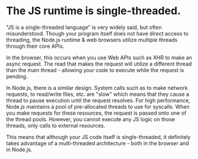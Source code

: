 # The JS runtime is single-threaded.

"JS is a single-threaded language" is very widely said, but often misunderstood. Though your program itself does not have direct access to threading, the Node.js runtime & web browsers utilize multiple threads through their core APIs.

In the browser, this occurs when you use Web APIs such as XHR to make an async request. The read that makes the request will utilize a different thread than the main thread - allowing your code to execute while the request is pending.

In Node.js, there is a similar design. System calls such as to make network requests, to read/write files, etc. are "slow" which means that they cause a thread to pause execution until the request resolves. For high performance, Node.js maintains a pool of pre-allocated threads to use for syscalls. When you make requests for these resources, the request is passed onto one of the thread pools. However, you cannot execute any JS logic on those threads, only calls to external resources.

This means that although your JS code itself is single-threaded, it definitely takes advantage of a multi-threaded architecture - both in the browser and in Node.js.

